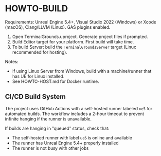 # HOWTO-BUILD

Requirements: Unreal Engine 5.4+, Visual Studio 2022 (Windows) or Xcode (macOS), Clang/LLVM (Linux). GAS plugins enabled.

1) Open TerminalGrounds.uproject. Generate project files if prompted.
2) Build Editor target for your platform. First build will take time.
3) To build Server: build the `TerminalGroundsServer` target (Linux recommended for hosting).

Notes:

- If using Linux Server from Windows, build with a machine/runner that has UE for Linux installed.
- See HOWTO-HOST.md for Docker runtime.

## CI/CD Build System

The project uses GitHub Actions with a self-hosted runner labeled `ue5` for automated builds. The workflow includes a 2-hour timeout to prevent infinite hanging if the runner is unavailable. 

If builds are hanging in "queued" status, check that:
- The self-hosted runner with label `ue5` is online and available
- The runner has Unreal Engine 5.4+ properly installed
- The runner is not busy with other jobs
